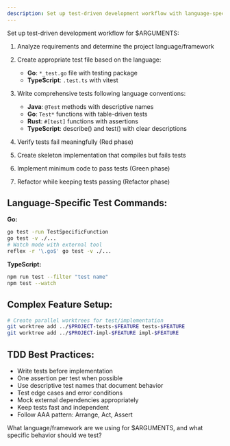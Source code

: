 ```yaml
---
description: Set up test-driven development workflow with language-specific testing patterns
---
```


Set up test-driven development workflow for $ARGUMENTS:

1. Analyze requirements and determine the project language/framework
2. Create appropriate test file based on the language:
   - **Go**: `*_test.go` file with testing package
   - **TypeScript**: `.test.ts` with vitest

3. Write comprehensive tests following language conventions:
   - **Java**: `@Test` methods with descriptive names
   - **Go**: `Test*` functions with table-driven tests
   - **Rust**: `#[test]` functions with assertions
   - **TypeScript**: describe() and test() with clear descriptions

4. Verify tests fail meaningfully (Red phase)
5. Create skeleton implementation that compiles but fails tests
6. Implement minimum code to pass tests (Green phase)
7. Refactor while keeping tests passing (Refactor phase)

## Language-Specific Test Commands:

**Go:**

```bash
go test -run TestSpecificFunction
go test -v ./...
# Watch mode with external tool
reflex -r '\.go$' go test -v ./...
```

**TypeScript:**

```bash
npm run test --filter "test name"
npm test --watch
```

## Complex Feature Setup:

```bash
# Create parallel worktrees for test/implementation
git worktree add ../$PROJECT-tests-$FEATURE tests-$FEATURE
git worktree add ../$PROJECT-impl-$FEATURE impl-$FEATURE
```

## TDD Best Practices:

- Write tests before implementation
- One assertion per test when possible
- Use descriptive test names that document behavior
- Test edge cases and error conditions
- Mock external dependencies appropriately
- Keep tests fast and independent
- Follow AAA pattern: Arrange, Act, Assert

What language/framework are we using for $ARGUMENTS, and what specific behavior should we test?
